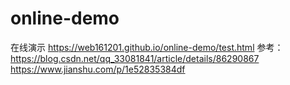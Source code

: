 # online-demo
在线演示 https://web161201.github.io/online-demo/test.html
参考：
https://blog.csdn.net/qq_33081841/article/details/86290867
https://www.jianshu.com/p/1e52835384df
